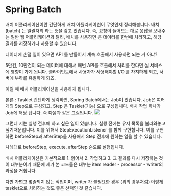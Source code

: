 # Spring Batch

배치 어플리케이션이란
간단하게 배치 어플리케이션이 무엇인지 정리해봅니다. 배치(batch) 는 일괄처리 라는 뜻을 갖고 있습니다. 즉, 요청이 들어오는 대로 응답을 보내주는 일반 웹 어플리케이션과 달리, 배치를 사용하면 큰 데이터를 한번에 처리하고, 해당 결과를 저장하거나 사용할 수 있습니다.

데이터에 손댈 일이 있으면 API 를 만들어서 계속 호출해서 사용하면 되는 거 아냐?

5만건, 10만건이 되는 데이터에 대해서 매번 API를 호출해서 처리를 한다면 실 서비스에 영향이 가게 됩니다. 클라이언트에서 사용자가 사용해야할 I/O 를 차지하게 되고, 서버에 부하를 유발하게 되죠.

이럴 때 배치 어플리케이션을 사용하게 됩니다.

본론 : Tasklet
간단하게 생각하면, Spring Batch에서는 Job이 있습니다. Job은 여러개의 Step으로 구성되고, Step 은 Tasklet(기능) 으로 구성됩니다. 배치 작업 하나가 Job에 해당 됩니다. 즉 다음과 같은 그림입니다.
<img src="https://github.com/dhcho/document/blob/main/images/springbatch%231.png"/>

그런데 저는 실행 전후에 하고 싶은 일이 있습니다. 실행 전에는 유저 목록을 불러와놓고 싶기때문입니다. 이를 위해서 StepExecutionListener 를 함께 구현합니다. 이를 구현하면 beforeStep과 afterStep을 사용해서 Step 전후에 원하는 일을 할 수 있습니다.

차례대로 beforeStep, execute, afterStep 순으로 실행됩니다.

배치 어플리케이션은 기본적으로 1. 읽어서 2. 작업하고 3. 그 결과를 다시 저장하는 것이 대부분이기 때문에 제가 본 코드들은 대부분 item reader - processor - writer의 과정을 거칩니다.

다만 가볍고 몇줄되지 않는 작업이며, writer 가 불필요한 경우 (위의 경우처럼) 이렇게 tasklet으로 처리하는 것도 좋은 선택인 것 같습니다.
